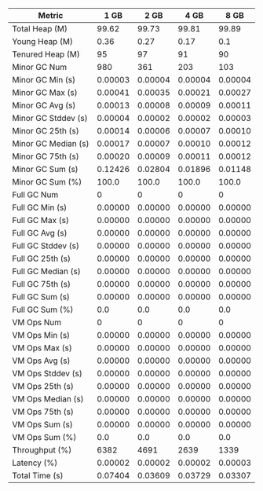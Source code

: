 | Metric | 1 GB | 2 GB | 4 GB | 8 GB |
|------|----|----|----|----|
| Total Heap (M) | 99.62 | 99.73 | 99.81 | 99.89 |
| Young Heap (M) | 0.36 | 0.27 | 0.17 | 0.1 |
| Tenured Heap (M) | 95 | 97 | 91 | 90 |
| Minor GC Num | 980 | 361 | 203 | 103 |
| Minor GC Min (s) | 0.00003 | 0.00004 | 0.00004 | 0.00004 |
| Minor GC Max (s) | 0.00041 | 0.00035 | 0.00021 | 0.00027 |
| Minor GC Avg (s) | 0.00013 | 0.00008 | 0.00009 | 0.00011 |
| Minor GC Stddev (s) | 0.00004 | 0.00002 | 0.00002 | 0.00003 |
| Minor GC 25th (s) | 0.00014 | 0.00006 | 0.00007 | 0.00010 |
| Minor GC Median (s) | 0.00017 | 0.00007 | 0.00010 | 0.00012 |
| Minor GC 75th (s) | 0.00020 | 0.00009 | 0.00011 | 0.00012 |
| Minor GC Sum (s) | 0.12426 | 0.02804 | 0.01896 | 0.01148 |
| Minor GC Sum (%) | 100.0 | 100.0 | 100.0 | 100.0 |
| Full GC Num | 0 | 0 | 0 | 0 |
| Full GC Min (s) | 0.00000 | 0.00000 | 0.00000 | 0.00000 |
| Full GC Max (s) | 0.00000 | 0.00000 | 0.00000 | 0.00000 |
| Full GC Avg (s) | 0.00000 | 0.00000 | 0.00000 | 0.00000 |
| Full GC Stddev (s) | 0.00000 | 0.00000 | 0.00000 | 0.00000 |
| Full GC 25th (s) | 0.00000 | 0.00000 | 0.00000 | 0.00000 |
| Full GC Median (s) | 0.00000 | 0.00000 | 0.00000 | 0.00000 |
| Full GC 75th (s) | 0.00000 | 0.00000 | 0.00000 | 0.00000 |
| Full GC Sum (s) | 0.00000 | 0.00000 | 0.00000 | 0.00000 |
| Full GC Sum (%) | 0.0 | 0.0 | 0.0 | 0.0 |
| VM Ops Num | 0 | 0 | 0 | 0 |
| VM Ops Min (s) | 0.00000 | 0.00000 | 0.00000 | 0.00000 |
| VM Ops Max (s) | 0.00000 | 0.00000 | 0.00000 | 0.00000 |
| VM Ops Avg (s) | 0.00000 | 0.00000 | 0.00000 | 0.00000 |
| VM Ops Stddev (s) | 0.00000 | 0.00000 | 0.00000 | 0.00000 |
| VM Ops 25th (s) | 0.00000 | 0.00000 | 0.00000 | 0.00000 |
| VM Ops Median (s) | 0.00000 | 0.00000 | 0.00000 | 0.00000 |
| VM Ops 75th (s) | 0.00000 | 0.00000 | 0.00000 | 0.00000 |
| VM Ops Sum (s) | 0.00000 | 0.00000 | 0.00000 | 0.00000 |
| VM Ops Sum (%) | 0.0 | 0.0 | 0.0 | 0.0 |
| Throughput (%) | 6382 | 4691 | 2639 | 1339 |
| Latency (%) | 0.00002 | 0.00002 | 0.00002 | 0.00003 |
| Total Time (s) | 0.07404 | 0.03609 | 0.03729 | 0.03307 |
